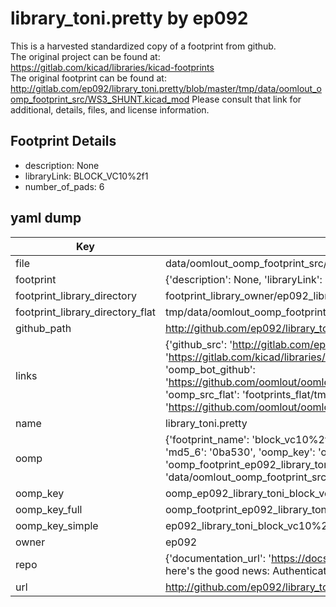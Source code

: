 # library_toni.pretty by ep092  
This is a harvested standardized copy of a footprint from github.  
The original project can be found at:  
https://gitlab.com/kicad/libraries/kicad-footprints  
The original footprint can be found at:
http://gitlab.com/ep092/library_toni.pretty/blob/master/tmp/data/oomlout_oomp_footprint_src/WS3_SHUNT.kicad_mod
Please consult that link for additional, details, files, and license information.  
## Footprint Details
* description: None  
* libraryLink: BLOCK_VC10%2f1  
* number_of_pads: 6  
## yaml dump  
| Key | Value |  
| --- | --- |  
| file | data/oomlout_oomp_footprint_src/library_toni.pretty/BLOCK_VC10%2f1.kicad_mod |  
| footprint | {'description': None, 'libraryLink': 'BLOCK_VC10%2f1', 'number_of_pads': 6} |  
| footprint_library_directory | footprint_library_owner/ep092_library_toni.pretty |  
| footprint_library_directory_flat | tmp/data/oomlout_oomp_footprint_src/footprints_flat/ep092_library_toni_block_vc10%2f1/working |  
| github_path | http://github.com/ep092/library_toni.pretty/blob/master/tmp/data/oomlout_oomp_footprint_src/BLOCK_VC10%2f1.kicad_mod |  
| links | {'github_src': 'http://gitlab.com/ep092/library_toni.pretty/blob/master/tmp/data/oomlout_oomp_footprint_src/WS3_SHUNT.kicad_mod', 'github_src_repo': 'https://gitlab.com/kicad/libraries/kicad-footprints', 'oomp_bot': 'tmp/data/oomlout_oomp_footprint_src/footprints/ep092_library_toni_block_vc10%2f1/working', 'oomp_bot_github': 'https://github.com/oomlout/oomlout_oomp_footprint_bot/tree/main/tmp/data/oomlout_oomp_footprint_src/footprints/ep092_library_toni_block_vc10%2f1/working', 'oomp_src_flat': 'footprints_flat/tmp/data/oomlout_oomp_footprint_src/footprints_flat/ep092_library_toni_block_vc10%2f1/working', 'oomp_src_flat_github': 'https://github.com/oomlout/oomlout_oomp_footprint_src/tree/main/tmp/data/oomlout_oomp_footprint_src/footprints_flat/ep092_library_toni_block_vc10%2f1/working'} |  
| name | library_toni.pretty |  
| oomp | {'footprint_name': 'block_vc10%2f1', 'library_name': 'library_toni', 'md5': '0ba530ed97fff529cdf6eb28708ef620', 'md5_10': '0ba530ed97', 'md5_5': '0ba53', 'md5_6': '0ba530', 'oomp_key': 'oomp_ep092_library_toni_block_vc10%2f1', 'oomp_key_extra': 'oomp_footprint_ep092_library_toni_block_vc10%2f1', 'oomp_key_full': 'oomp_footprint_ep092_library_toni_block_vc10%2f1_0ba530', 'oomp_key_simple': 'ep092_library_toni_block_vc10%2f1', 'original_filename': 'data/oomlout_oomp_footprint_src/library_toni.pretty/BLOCK_VC10%2f1.kicad_mod', 'owner_name': 'ep092'} |  
| oomp_key | oomp_ep092_library_toni_block_vc10%2f1 |  
| oomp_key_full | oomp_footprint_ep092_library_toni_block_vc10%2f1 |  
| oomp_key_simple | ep092_library_toni_block_vc10%2f1 |  
| owner | ep092 |  
| repo | {'documentation_url': 'https://docs.github.com/rest/overview/resources-in-the-rest-api#rate-limiting', 'message': "API rate limit exceeded for 84.66.142.224. (But here's the good news: Authenticated requests get a higher rate limit. Check out the documentation for more details.)"} |  
| url | http://github.com/ep092/library_toni.pretty |  

